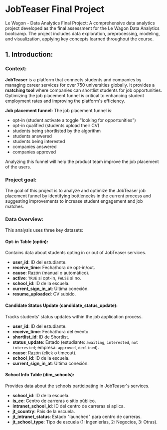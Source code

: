 # JobTeaser Final Project
Le Wagon - Data Analytics Final Project: A comprehensive data analytics project developed as the final assessment for the Le Wagon Data Analytics bootcamp. The project includes data exploration, preprocessing, modeling, and visualization, applying key concepts learned throughout the course.

## **1. Introduction:**
### **Context:**
**JobTeaser** is a platform that connects students and companies by managing career services for over 750 universities globally. It provides a **matching tool** where companies can shortlist students for job opportunities. Optimizing the job placement funnel is critical to enhancing student employment rates and improving the platform's efficiency.

**Job placement funnel:**
The job placement funnel is:
- opt-in (student activate a toggle "looking for opportunities")
- opt-in qualified (students upload their CV)
- students being shortlisted by the algorithm
- students answered
- students being interested
- companies answered
- companies approved

Analyzing this funnel will help the product team improve the job placement of the users.


### **Project goal:**
The goal of this project is to analyze and optimize the JobTeaser job placement funnel by identifying bottlenecks in the current process and suggesting improvements to increase student engagement and job matches.

### **Data Overview:**
This analysis uses three key datasets:
#### **Opt-in Table (optin):**
 Contains data about students opting in or out of JobTeaser services.

- **user_id**: ID del estudiante.
- **receive_time**: Fecha/hora de opt-in/out.
- **cause**: Razón (manual o automático).
- **active**: `TRUE` si opt-in, `FALSE` si no.
- **school_id**: ID de la escuela.
- **current_sign_in_at**: Última conexión.
- **resume_uploaded**: CV subido.

#### **Candidate Status Update (candidate_status_update):**
Tracks students' status updates within the job application process.

- **user_id**: ID del estudiante.
- **receive_time**: Fecha/hora del evento.
- **shortlist_id**: ID de Shortlist.
- **status_update**: Estado (estudiante: `awaiting`, `interested`, `not interested`; empresa: `approved`, `declined`).
- **cause**: Razón (click o timeout).
- **school_id**: ID de la escuela.
- **current_sign_in_at**: Última conexión.

#### **School Info Table (dim_schools):**
Provides data about the schools participating in JobTeaser's services.

- **school_id**: ID de la escuela.
- **is_cc**: Centro de carreras o sitio público.
- **intranet_school_id**: ID del centro de carreras si aplica.
- **jt_country**: País de la escuela.
- **jt_intranet_status**: Estado "launched" para centro de carreras.
- **jt_school_type**: Tipo de escuela (1: Ingenierías, 2: Negocios, 3: Otras).



